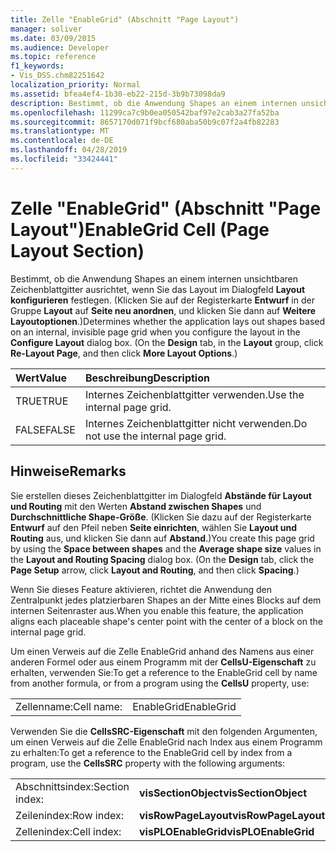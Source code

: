 ```yaml
---
title: Zelle "EnableGrid" (Abschnitt "Page Layout")
manager: soliver
ms.date: 03/09/2015
ms.audience: Developer
ms.topic: reference
f1_keywords:
- Vis_DSS.chm82251642
localization_priority: Normal
ms.assetid: bfea4ef4-1b30-eb22-215d-3b9b73098da9
description: Bestimmt, ob die Anwendung Shapes an einem internen unsichtbaren Zeichenblattgitter ausrichtet, wenn Sie das Layout im Dialogfeld Layout konfigurieren festlegen. (Klicken Sie auf der Registerkarte Entwurf in der Gruppe Layout auf Seite neu anordnen, und klicken Sie dann auf Weitere Layoutoptionen.)
ms.openlocfilehash: 11299ca7c9b0ea050542baf97e2cab3a27fa52ba
ms.sourcegitcommit: 8657170d071f9bcf680aba50b9c07f2a4fb82283
ms.translationtype: MT
ms.contentlocale: de-DE
ms.lasthandoff: 04/28/2019
ms.locfileid: "33424441"
---
```

# <a name="enablegrid-cell-page-layout-section"></a><span data-ttu-id="d5023-104">Zelle "EnableGrid" (Abschnitt "Page Layout")</span><span class="sxs-lookup"><span data-stu-id="d5023-104">EnableGrid Cell (Page Layout Section)</span></span>

<span data-ttu-id="d5023-p102">Bestimmt, ob die Anwendung Shapes an einem internen unsichtbaren Zeichenblattgitter ausrichtet, wenn Sie das Layout im Dialogfeld **Layout konfigurieren** festlegen. (Klicken Sie auf der Registerkarte **Entwurf** in der Gruppe **Layout** auf **Seite neu anordnen**, und klicken Sie dann auf **Weitere Layoutoptionen**.)</span><span class="sxs-lookup"><span data-stu-id="d5023-p102">Determines whether the application lays out shapes based on an internal, invisible page grid when you configure the layout in the **Configure Layout** dialog box. (On the **Design** tab, in the **Layout** group, click **Re-Layout Page**, and then click **More Layout Options**.)</span></span>
  
|<span data-ttu-id="d5023-107">**Wert**</span><span class="sxs-lookup"><span data-stu-id="d5023-107">**Value**</span></span>|<span data-ttu-id="d5023-108">**Beschreibung**</span><span class="sxs-lookup"><span data-stu-id="d5023-108">**Description**</span></span>|
|:-----|:-----|
|<span data-ttu-id="d5023-109">TRUE</span><span class="sxs-lookup"><span data-stu-id="d5023-109">TRUE</span></span>  <br/> |<span data-ttu-id="d5023-110">Internes Zeichenblattgitter verwenden.</span><span class="sxs-lookup"><span data-stu-id="d5023-110">Use the internal page grid.</span></span>  <br/> |
|<span data-ttu-id="d5023-111">FALSE</span><span class="sxs-lookup"><span data-stu-id="d5023-111">FALSE</span></span>  <br/> |<span data-ttu-id="d5023-112">Internes Zeichenblattgitter nicht verwenden.</span><span class="sxs-lookup"><span data-stu-id="d5023-112">Do not use the internal page grid.</span></span>  <br/> |
   
## <a name="remarks"></a><span data-ttu-id="d5023-113">Hinweise</span><span class="sxs-lookup"><span data-stu-id="d5023-113">Remarks</span></span>

<span data-ttu-id="d5023-p103">Sie erstellen dieses Zeichenblattgitter im Dialogfeld **Abstände für Layout und Routing** mit den Werten **Abstand zwischen Shapes** und **Durchschnittliche Shape-Größe**. (Klicken Sie dazu auf der Registerkarte **Entwurf** auf den Pfeil neben **Seite einrichten**, wählen Sie **Layout und Routing** aus, und klicken Sie dann auf **Abstand**.)</span><span class="sxs-lookup"><span data-stu-id="d5023-p103">You create this page grid by using the **Space between shapes** and the **Average shape size** values in the **Layout and Routing Spacing** dialog box. (On the **Design** tab, click the **Page Setup** arrow, click **Layout and Routing**, and then click **Spacing**.)</span></span> 
  
<span data-ttu-id="d5023-116">Wenn Sie dieses Feature aktivieren, richtet die Anwendung den Zentralpunkt jedes platzierbaren Shapes an der Mitte eines Blocks auf dem internen Seitenraster aus.</span><span class="sxs-lookup"><span data-stu-id="d5023-116">When you enable this feature, the application aligns each placeable shape's center point with the center of a block on the internal page grid.</span></span> 
  
<span data-ttu-id="d5023-117">Um einen Verweis auf die Zelle EnableGrid anhand des Namens aus einer anderen Formel oder aus einem Programm mit der **CellsU-Eigenschaft** zu erhalten, verwenden Sie:</span><span class="sxs-lookup"><span data-stu-id="d5023-117">To get a reference to the EnableGrid cell by name from another formula, or from a program using the **CellsU** property, use:</span></span> 
  
|||
|:-----|:-----|
|<span data-ttu-id="d5023-118">Zellenname:</span><span class="sxs-lookup"><span data-stu-id="d5023-118">Cell name:</span></span>  <br/> |<span data-ttu-id="d5023-119">EnableGrid</span><span class="sxs-lookup"><span data-stu-id="d5023-119">EnableGrid</span></span>  <br/> |
   
<span data-ttu-id="d5023-120">Verwenden Sie die **CellsSRC-Eigenschaft** mit den folgenden Argumenten, um einen Verweis auf die Zelle EnableGrid nach Index aus einem Programm zu erhalten:</span><span class="sxs-lookup"><span data-stu-id="d5023-120">To get a reference to the EnableGrid cell by index from a program, use the **CellsSRC** property with the following arguments:</span></span> 
  
|||
|:-----|:-----|
|<span data-ttu-id="d5023-121">Abschnittsindex:</span><span class="sxs-lookup"><span data-stu-id="d5023-121">Section index:</span></span>  <br/> |<span data-ttu-id="d5023-122">**visSectionObject**</span><span class="sxs-lookup"><span data-stu-id="d5023-122">**visSectionObject**</span></span> <br/> |
|<span data-ttu-id="d5023-123">Zeilenindex:</span><span class="sxs-lookup"><span data-stu-id="d5023-123">Row index:</span></span>  <br/> |<span data-ttu-id="d5023-124">**visRowPageLayout**</span><span class="sxs-lookup"><span data-stu-id="d5023-124">**visRowPageLayout**</span></span> <br/> |
|<span data-ttu-id="d5023-125">Zellenindex:</span><span class="sxs-lookup"><span data-stu-id="d5023-125">Cell index:</span></span>  <br/> |<span data-ttu-id="d5023-126">**visPLOEnableGrid**</span><span class="sxs-lookup"><span data-stu-id="d5023-126">**visPLOEnableGrid**</span></span> <br/> |
   

